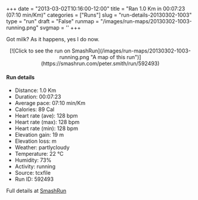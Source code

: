 +++
date = "2013-03-02T10:16:00-12:00"
title = "Ran 1.0 Km in 00:07:23 (07:10 min/Km)"
categories = ["Runs"]
slug = "run-details-20130302-1003"
type = "run"
draft = "False"
runmap = "/images/run-maps/20130302-1003-running.png"
svgmap = '<polyline points="30 100, 33 97, 35 94, 37 90, 41 83, 43 79, 45 76, 49 74, 51 70, 52 66, 53 63, 54 59, 56 56, 60 48, 62 41, 61 38, 61 33, 63 30, 64 26, 66 22, 67 15, 69 11, 68 8, 63 7, 59 6, 53 5, 47 4, 49 2, 54 2, 59 1, 66 0, 66 4, 65 8, 66 11, 65 15, 66 18, 68 22, 69 23, 66 26, 65 29, 63 32, 62 36, 61 40, 60 44, 59 47, 57 51, 55 54, 53 66, 53 70, 50 73, 48 76, 45 79, 40 86, 38 88, 35 91, 33 95, 31 98">'
+++

Got milk? As it happens, yes I do now. 

<!--more-->

<center>
[![Click to see the run on SmashRun](/images/run-maps/20130302-1003-running.png "A map of this run")](https://smashrun.com/peter.smith/run/592493)
</center>

#### Run details

* Distance: 1.0 Km
* Duration: 00:07:23
* Average pace: 07:10 min/Km
* Calories: 89 Cal
* Heart rate (ave): 128 bpm
* Heart rate (max): 128 bpm
* Heart rate (min): 128 bpm
* Elevation gain: 19 m
* Elevation loss:  m
* Weather: partlycloudy
* Temperature: 22 &deg;C
* Humidity: 73%
* Activity: running
* Source: tcxfile
* Run ID: 592493

Full details at [SmashRun](https://smashrun.com/peter.smith/run/592493)